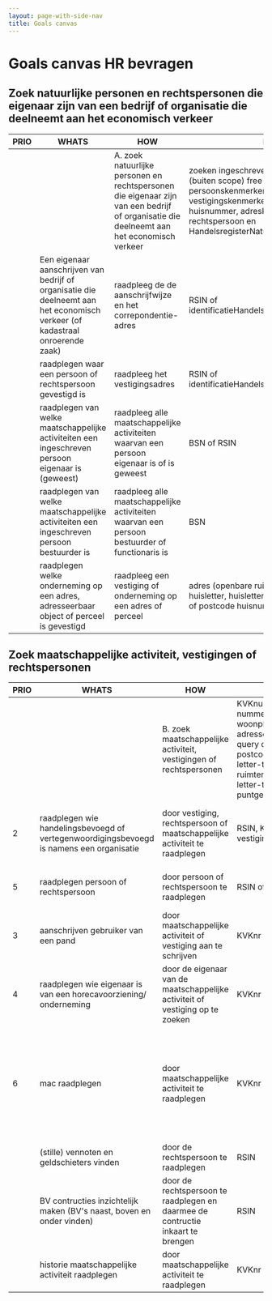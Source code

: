 ```yaml
---
layout: page-with-side-nav
title: Goals canvas
---
```


# Goals canvas HR bevragen

## Zoek natuurlijke personen en rechtspersonen die eigenaar zijn van een bedrijf of organisatie die deelneemt aan het economisch verkeer

| PRIO | WHATS                                                                                                                         | HOW                                                                                                                                      | INPUT                                                                                                                                                                                                                                      | OUTPUT                                                                                                                                                                                                                                                         | GOALS                                                                                                                                       | STORIES |
| ---- | ----------------------------------------------------------------------------------------------------------------------------- | ---------------------------------------------------------------------------------------------------------------------------------------- | ------------------------------------------------------------------------------------------------------------------------------------------------------------------------------------------------------------------------------------------ | -------------------------------------------------------------------------------------------------------------------------------------------------------------------------------------------------------------------------------------------------------------- | ------------------------------------------------------------------------------------------------------------------------------------------- | ------- |
|      |                                                                                                                               | A. zoek natuurlijke personen en rechtspersonen die eigenaar zijn van een bedrijf of organisatie die deelneemt aan het economisch verkeer | zoeken ingeschreven natuurlijke personen (buiten scope) free query search op persoonskenmerken (naam, zetel) en vestigingskenmerken (postcode huisnummer, adreskenmerken) van rechtspersoon en HandelsregisterNatuurlijkPersoon            | rechtspersonen en HandelsregisterNatuurlijkPersonen                                                                                                                                                                                                            | identificatie rechtspersoon (RSIN) of HandelsregisterNatuurlijkPersoon identificatie vinden om als padparameter/queryparameter te gebruiken | BUS14, BUS11, [11](https://github.com/VNG-Realisatie/Haal-Centraal-HR-bevragen/issues/11){:target="_blank"}, [10](https://github.com/VNG-Realisatie/Haal-Centraal-HR-bevragen/issues/10){:target="_blank"}, [7](https://github.com/VNG-Realisatie/Haal-Centraal-HR-bevragen/issues/7){:target="_blank"}, [5](https://github.com/VNG-Realisatie/Haal-Centraal-HR-bevragen/issues/5){:target="_blank"}, [3](https://github.com/VNG-Realisatie/Haal-Centraal-HR-bevragen/issues/3){:target="_blank"}, [2](https://github.com/VNG-Realisatie/Haal-Centraal-HR-bevragen/issues/2){:target="_blank"}, [1](https://github.com/VNG-Realisatie/Haal-Centraal-HR-bevragen/issues/1){:target="_blank"} |
|      | Een eigenaar aanschrijven van bedrijf of organisatie die deelneemt aan het economisch verkeer (of kadastraal onroerende zaak) | raadpleeg de de aanschrijfwijze en het correpondentie-adres                                                                              | RSIN of identificatieHandelsregisterNatuurlijkPersoon                                                                                                                                                                                      | aanschrijfwijze en correspondentie-adres van rechtspersoon of handelsRegisterNatuurlijkePersoon                                                                                                                                                                | eigenaar bedrijf, organisatie of kadastraal onroerende zaak aanschrijven                                                                    | BUS14, BUS11, [11](https://github.com/VNG-Realisatie/Haal-Centraal-HR-bevragen/issues/11){:target="_blank"}, [10](https://github.com/VNG-Realisatie/Haal-Centraal-HR-bevragen/issues/10){:target="_blank"}, [7](https://github.com/VNG-Realisatie/Haal-Centraal-HR-bevragen/issues/7){:target="_blank"}, [5](https://github.com/VNG-Realisatie/Haal-Centraal-HR-bevragen/issues/5){:target="_blank"}, [3](https://github.com/VNG-Realisatie/Haal-Centraal-HR-bevragen/issues/3){:target="_blank"}, [2](https://github.com/VNG-Realisatie/Haal-Centraal-HR-bevragen/issues/2){:target="_blank"}, [1](https://github.com/VNG-Realisatie/Haal-Centraal-HR-bevragen/issues/1){:target="_blank"} |
|      | raadplegen waar een persoon of rechtspersoon gevestigd is                                                                     | raadpleeg het vestigingsadres                                                                                                            | RSIN of identificatieHandelsregisterNatuurlijkPersoon                                                                                                                                                                                      | vestigingsadres                                                                                                                                                                                                                                                | raadplegen vestigingsadres van een persoon (om te controleren of iemand belanghebbend is)                                                   | [1](https://github.com/VNG-Realisatie/Haal-Centraal-HR-bevragen/issues/1){:target="_blank"}     |
|      | raadplegen van welke maatschappelijke activiteiten een ingeschreven persoon eigenaar is (geweest)                             | raadpleeg alle maatschappelijke activiteiten waarvan een persoon eigenaar is of is geweest                                               | BSN of RSIN                                                                                                                                                                                                                                | maatschappelijke activiteiten waarvan een persoon eigenaar is, of is geweest inclusief juridische vorm                                                                                                                                                         | (overzicht van) maatschappelijke activiteiten vinden waarvan een persoon eigenaar is of is geweest                                          | [9](https://github.com/VNG-Realisatie/Haal-Centraal-HR-bevragen/issues/9){:target="_blank"}, [8](https://github.com/VNG-Realisatie/Haal-Centraal-HR-bevragen/issues/8){:target="_blank"}, [2](https://github.com/VNG-Realisatie/Haal-Centraal-HR-bevragen/issues/2){:target="_blank"}, [13](https://github.com/VNG-Realisatie/Haal-Centraal-HR-bevragen/issues/13){:target="_blank"}, [18](https://github.com/VNG-Realisatie/Haal-Centraal-HR-bevragen/issues/18){:target="_blank"}, BUS19, [33](https://github.com/VNG-Realisatie/Haal-Centraal-HR-bevragen/issues/33){:target="_blank"} |
|      | raadplegen van welke maatschappelijke activiteiten een ingeschreven persoon bestuurder is                                     | raadpleeg alle maatschappelijke activiteiten waarvan een persoon bestuurder of functionaris is                                           | BSN                                                                                                                                                                                                                                        | maatschappelijke activiteiten waarvan een persoon bestuurder is                                                                                                                                                                                                | bevoegdheid controleren                                                                                                                     | [2](https://github.com/VNG-Realisatie/Haal-Centraal-HR-bevragen/issues/2){:target="_blank"}, [33](https://github.com/VNG-Realisatie/Haal-Centraal-HR-bevragen/issues/33){:target="_blank"}   |
|      | raadplegen welke onderneming op een adres, adresseerbaar object of perceel is gevestigd                                       | raadpleeg een vestiging of onderneming op een adres of perceel                                                                           | adres (openbare ruimtenaam, huisnummer, huisletter, huislettertoevoeging, woonplaats) of postcode huisnummer, punt op de kaart                                                                                                             | vestigingen op het adres of perceel                                                                                                                                                                                                                            | raadplegen wie er op een adres of perceel gevestigd is                                                                                      | [6](https://github.com/VNG-Realisatie/Haal-Centraal-HR-bevragen/issues/6){:target="_blank"}     |

## Zoek maatschappelijke activiteit, vestigingen of rechtspersonen

| PRIO | WHATS                                                                                                                         | HOW                                                                                                                                      | INPUT                                                                                                                                                                                                                                      | OUTPUT                                                                                                                                                                                                                                                         | GOALS                                                                                                                                       | STORIES |
| ---- | ----------------------------------------------------------------------------------------------------------------------------- | ---------------------------------------------------------------------------------------------------------------------------------------- | ------------------------------------------------------------------------------------------------------------------------------------------------------------------------------------------------------------------------------------------ | -------------------------------------------------------------------------------------------------------------------------------------------------------------------------------------------------------------------------------------------------------------- | ------------------------------------------------------------------------------------------------------------------------------------------- | ------- |
|      |                                                                                                                               | B. zoek maatschappelijke activiteit, vestigingen of rechtspersonen                                                                       | KVKnummer, nummeraanduidingidentificatie, woonplaatsnaam, BAGID adresseerbaar object, free query op handelsnaam, zetel, postcode + huisnummer-letter-toevoeging, openbare ruimtenaam huisnummer-letter-toevoeging,   puntgeometrie (pand?) | maatschappelijke activiteiten, rechtspersonen of vestigingen                                                                                                                                                                                                   | maatschappelijke activiteiten, rechtspersonen of vestigingen vinden                                                                         | [10](https://github.com/VNG-Realisatie/Haal-Centraal-HR-bevragen/issues/10){:target="_blank"}, [11](https://github.com/VNG-Realisatie/Haal-Centraal-HR-bevragen/issues/11){:target="_blank"}   |
| 2    | raadplegen wie handelingsbevoegd of vertegenwoordigingsbevoegd is namens een organisatie                                      | door vestiging, rechtspersoon of maatschappelijke activiteit te raadplegen                                                               | RSIN, KVKnr, vestigingsnummer                                                                                                                                                                                                              | vestiging, rechtspersoon of maatschappelijke activiteit inclusief handelingsbevoegde en vertegenwoordigingsbevoegde personen                                                                                                                                   | handelingsbevoegde en vertegenwoordigingsbevoegde personen vinden van een organisatie                                                       | [2](https://github.com/VNG-Realisatie/Haal-Centraal-HR-bevragen/issues/2){:target="_blank"}, [3](https://github.com/VNG-Realisatie/Haal-Centraal-HR-bevragen/issues/3){:target="_blank"}, [20](https://github.com/VNG-Realisatie/Haal-Centraal-HR-bevragen/issues/20){:target="_blank"}, [31](https://github.com/VNG-Realisatie/Haal-Centraal-HR-bevragen/issues/31){:target="_blank"} |
| 5    | raadplegen persoon of rechtspersoon                                                                                           | door persoon of rechtspersoon te raadplegen                                                                                              | RSIN of BSN                                                                                                                                                                                                                                | rechtspersoon of persoon met maatschappelijke activiteit                                                                                                                                                                                                       | controleren bestaan (om aan te verhuren of bepalen of aan de voorwaarden wordt voldaan)                                                     | [4](https://github.com/VNG-Realisatie/Haal-Centraal-HR-bevragen/issues/4){:target="_blank"}, [12](https://github.com/VNG-Realisatie/Haal-Centraal-HR-bevragen/issues/12){:target="_blank"}, [15](https://github.com/VNG-Realisatie/Haal-Centraal-HR-bevragen/issues/15){:target="_blank"}, [31](https://github.com/VNG-Realisatie/Haal-Centraal-HR-bevragen/issues/31){:target="_blank"} |
| 3    | aanschrijven gebruiker van een pand                                                                                           | door maatschappelijke activiteit of vestiging aan te schrijven                                                                           | KVKnr of vestigngsnummer                                                                                                                                                                                                                   | maatschappelijke activiteit of vestiging                                                                                                                                                                                                                       | gebruiker van een pand aanschrijven                                                                                                         | [10](https://github.com/VNG-Realisatie/Haal-Centraal-HR-bevragen/issues/10){:target="_blank"}    |
| 4    | raadplegen wie eigenaar is van een horecavoorziening/ onderneming                                                             | door de eigenaar van de maatschappelijke activiteit of vestiging op te zoeken                                                            | KVKnr of vestigingsnummer                                                                                                                                                                                                                  | maatschappelijke activiteit of vestiging met identiticatie van de eiegnaar (persoon)                                                                                                                                                                           | eigenaren opzoeken                                                                                                                          | [12](https://github.com/VNG-Realisatie/Haal-Centraal-HR-bevragen/issues/12){:target="_blank"}, [20](https://github.com/VNG-Realisatie/Haal-Centraal-HR-bevragen/issues/20){:target="_blank"}, [31](https://github.com/VNG-Realisatie/Haal-Centraal-HR-bevragen/issues/31){:target="_blank"} |
| 6    | mac raadplegen                                                                                                                | door maatschappelijke activiteit te raadplegen                                                                                           | KVKnr                                                                                                                                                                                                                                      | maatschappelijke activiteit met vestigingsnaam, hoofdadres, rechtsvorm, soort onderneming, activiteiten, oprichtingsdatum, eigenaar/aandeelhouders, bestuurders en contactgegevens, onder welke branche de mac valt, datum inschrijving en datum uitschrijving | uitvoeren bibop toets                                                                                                                       | BUS16, [19](https://github.com/VNG-Realisatie/Haal-Centraal-HR-bevragen/issues/19){:target="_blank"}, [20](https://github.com/VNG-Realisatie/Haal-Centraal-HR-bevragen/issues/20){:target="_blank"}, [31](https://github.com/VNG-Realisatie/Haal-Centraal-HR-bevragen/issues/31){:target="_blank"}, [30](https://github.com/VNG-Realisatie/Haal-Centraal-HR-bevragen/issues/30){:target="_blank"}, [29](https://github.com/VNG-Realisatie/Haal-Centraal-HR-bevragen/issues/29){:target="_blank"}, [26](https://github.com/VNG-Realisatie/Haal-Centraal-HR-bevragen/issues/26){:target="_blank"}, [25](https://github.com/VNG-Realisatie/Haal-Centraal-HR-bevragen/issues/25){:target="_blank"} |
|      | (stille) vennoten en geldschieters vinden                                                                                     | door de rechtspersoon te raadplegen                                                                                                      | RSIN                                                                                                                                                                                                                                       | vennoten, aandeelhouders etc.                                                                                                                                                                                                                                  | stille vennoten vinden                                                                                                                      | [31](https://github.com/VNG-Realisatie/Haal-Centraal-HR-bevragen/issues/31){:target="_blank"}, [27](https://github.com/VNG-Realisatie/Haal-Centraal-HR-bevragen/issues/27){:target="_blank"}   |
|      | BV contructies inzichtelijk maken (BV's naast, boven en onder vinden)                                                         | door de rechtspersoon te raadplegen en daarmee de contructie inkaart te brengen                                                          | RSIN                                                                                                                                                                                                                                       | holdings vinden en hun aandeel in andere BV's                                                                                                                                                                                                                  | BV constructies inzichtelijk maken                                                                                                          | [28](https://github.com/VNG-Realisatie/Haal-Centraal-HR-bevragen/issues/28){:target="_blank"}    |
|      | historie maatschappelijke activiteit raadplegen                                                                               | door maatschappelijke activiteit te raadplegen                                                                                           | KVKnr                                                                                                                                                                                                                                      | nader te bepalen                                                                                                                                                                                                                                               | uitvoeren bibop toets                                                                                                                       | [17](https://github.com/VNG-Realisatie/Haal-Centraal-HR-bevragen/issues/17){:target="_blank"}, [33](https://github.com/VNG-Realisatie/Haal-Centraal-HR-bevragen/issues/33){:target="_blank"}   |
